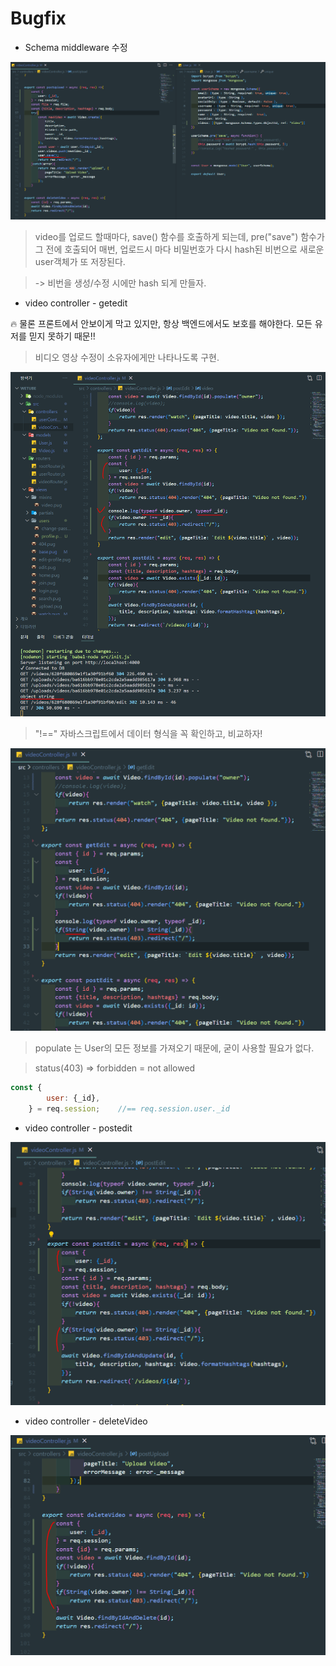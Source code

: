 # Bugfix



* Schema  middleware 수정

![d](/Image/Express/b1.PNG)

> video를 업로드 할때마다, save() 함수를 호출하게 되는데, pre("save") 함수가 그 전에 호출되어 매번, 업로드시 마다 비밀번호가 다시 hash된 비번으로 새로운 user객체가 또 저장된다.

> -> 비번을 생성/수정 시에만 hash 되게 만들자.




* video controller - getedit

🔥 물론 프론트에서 안보이게 막고 있지만, 항상 백엔드에서도 보호를 해야한다.
모든 유저를 믿지 못하기 때문!!

> 비디오 영상 수정이 소유자에게만 나타나도록 구현.

![d](/Image/Express/b2.PNG)

> "!==" 자바스크립트에서 데이터 형식을 꼭 확인하고, 비교하자!

![d](/Image/Express/b3.PNG)


> populate 는 User의 모든 정보를 가져오기 때문에, 굳이 사용할 필요가 없다.

> status(403) => forbidden = not allowed

```js
const {
        user: {_id},
    } = req.session;    //== req.session.user._id
```

* video controller - postedit 

![d](/Image/Express/b4.PNG)


* video controller - deleteVideo 

![d](/Image/Express/b5.PNG)





